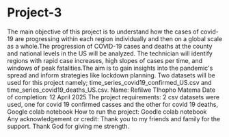 # Project-3
The main objective of this project is to understand how the cases of covid-19 are progressing within each region individually and then on a global scale as a whole.The progression of COVID-19 cases and deaths at the county and national levels in the US will be analyzed. The technician will identify regions with rapid case increases, high slopes of cases per time, and windows of peak fatalities.The aim is to gain insights into the pandemic's spread and inform strategies like lockdown planning. Two datasets will be used for this project namely;  time_series_covid19_confirmed_US.csv and time_series_covid19_deaths_US.csv.
Name: Refilwe Tlhopho Matema 
Date of completion: 12 April 2025
The project requirements:  2 csv datasets were used, one for covid 19 confirmed casses and the other for covid 19 deaths, Google colab notebook
How to run the project: Goodle colab notebook  
Any acknowledgement or credit: Thank you to my friends and family for the support. Thank God for giving me strength. 
